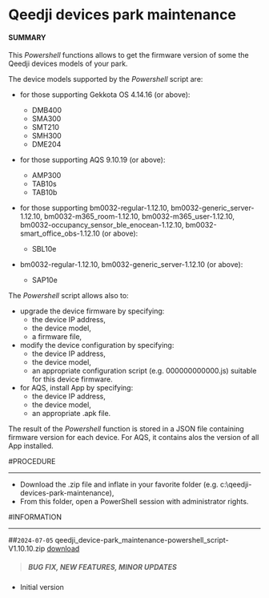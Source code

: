 # Qeedji devices park maintenance

#### **SUMMARY**

This *Powershell* functions allows to get the firmware version of some the Qeedji devices models of your park.

The device models supported by the *Powershell* script are:

- for those supporting Gekkota OS 4.14.16 (or above):
	- DMB400
	- SMA300
	- SMT210
	- SMH300
	- DME204

- for those supporting AQS 9.10.19 (or above):
	- AMP300
	- TAB10s
	- TAB10b

- for those supporting bm0032-regular-1.12.10, bm0032-generic_server-1.12.10, bm0032-m365_room-1.12.10, bm0032-m365_user-1.12.10, bm0032-occupancy_sensor_ble_enocean-1.12.10, bm0032-smart_office_obs-1.12.10 (or above):
	- SBL10e

- bm0032-regular-1.12.10, bm0032-generic_server-1.12.10 (or above):
	- SAP10e

The *Powershell* script allows also to:

- upgrade the device firmware by specifying:
	- the device IP address,
	- the device model,
	- a firmware file,
- modify the device configuration by specifying:
	- the device IP address,
	- the device model,
	- an appropriate configuration script (e.g. 000000000000.js) suitable for this device firmware.
- for AQS, install App by specifying:
	- the device IP address,
	- the device model,
	- an appropriate .apk file.

The result of the *Powershell* function is stored in a JSON file containing firmware version for each device. For AQS, it contains alos the version of all App installed.

#PROCEDURE
***********************************************************************
- Download the .zip file and inflate in your favorite folder (e.g. c:\qeedji-devices-park-maintenance\),
- From this folder, open a PowerShell session with administrator rights.

#INFORMATION
***********************************************************************
##`2024-07-05` qeedji_device-park_maintenance-powershell_script-V1.10.10.zip [download](https://github.com/innes-labs/archives/blob/main/downloads/scripts/powershell/qeedji_device-park_maintenance-powershell_script-V1.10.10.zip)
>##### **BUG FIX, NEW FEATURES, MINOR UPDATES**
- Initial version
